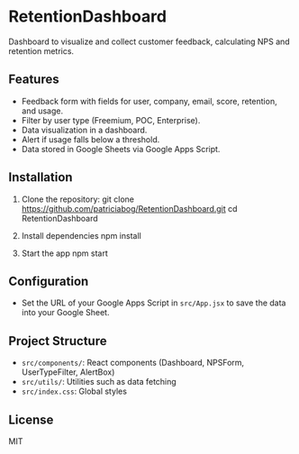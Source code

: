 # RetentionDashboard

Dashboard to visualize and collect customer feedback, calculating NPS and retention metrics.

## Features

- Feedback form with fields for user, company, email, score, retention, and usage.
- Filter by user type (Freemium, POC, Enterprise).
- Data visualization in a dashboard.
- Alert if usage falls below a threshold.
- Data stored in Google Sheets via Google Apps Script.

## Installation

1. Clone the repository:
   git clone https://github.com/patriciabog/RetentionDashboard.git
   cd RetentionDashboard

2. Install dependencies
npm install

3. Start the app
npm start

## Configuration

- Set the URL of your Google Apps Script in `src/App.jsx` to save the data into your Google Sheet.

## Project Structure

- `src/components/`: React components (Dashboard, NPSForm, UserTypeFilter, AlertBox)
- `src/utils/`: Utilities such as data fetching
- `src/index.css`: Global styles

## License

MIT
